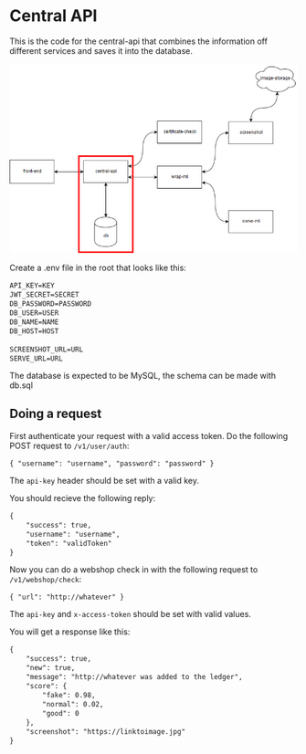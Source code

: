 # Central API

This is the code for the central-api that combines the information off different services and saves it into the database. 

![flow for app](assets/central-api.flow.jpg)

Create a .env file in the root that looks like this:

```
API_KEY=KEY
JWT_SECRET=SECRET
DB_PASSWORD=PASSWORD
DB_USER=USER
DB_NAME=NAME
DB_HOST=HOST

SCREENSHOT_URL=URL
SERVE_URL=URL
```

The database is expected to be MySQL, the schema can be made with db.sql

## Doing a request

First authenticate your request with a valid access token. Do the following POST request to `/v1/user/auth`:

```
{ "username": "username", "password": "password" }
```

The `api-key` header should be set with a valid key.

You should recieve the following reply:

```
{
    "success": true,
    "username": "username",
    "token": "validToken"
}
```

Now you can do a webshop check in with the following request to `/v1/webshop/check`:

```
{ "url": "http://whatever" }
```

The `api-key` and `x-access-token` should be set with valid values.


You will get a response like this:

```
{
    "success": true,
    "new": true,
    "message": "http://whatever was added to the ledger",
    "score": {
        "fake": 0.98,
        "normal": 0.02,
        "good": 0
    },
    "screenshot": "https://linktoimage.jpg"
}
```